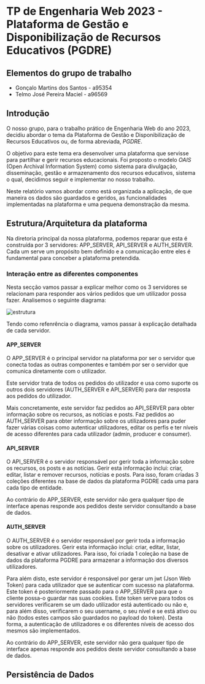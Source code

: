 # TP de Engenharia Web 2023 - Plataforma de Gestão e Disponibilização de Recursos Educativos (PGDRE)

## Elementos do grupo de trabalho
- Gonçalo Martins dos Santos - a95354
- Telmo José Pereira Maciel - a96569

## Introdução
O nosso grupo, para o trabalho prático de Engenharia Web do ano 2023, decidiu
abordar o tema da Plataforma de Gestão e Disponibilização de Recursos Educativos ou, de forma abreviada, *PGDRE*.

O objetivo para este tema era desenvolver uma plataforma que servisse para partilhar e gerir recursos educacionais. Foi proposto o modelo *OAIS*
(Open Archival Information System) como sistema para divulgação, disseminação, gestão e armazenamento dos recursos educativos, sistema o qual, decidimos seguir e implementar no nosso trabalho.

Neste relatório vamos abordar como está organizada a aplicação, de que maneira os
dados são guardados e geridos, as funcionalidades implementadas na plataforma e uma
pequena demonstração da mesma.

## Estrutura/Arquitetura da plataforma
Na diretoria principal da nossa plataforma, podemos reparar que esta é construída
por 3 servidores: APP_SERVER, API_SERVER e AUTH_SERVER. Cada um serve um propósito bem definido e a comunicação entre eles é fundamental para conceber a plataforma
pretendida.

### Interação entre as diferentes componentes
Nesta secção vamos passar a explicar melhor como os 3 servidores se relacionam
para responder aos vários pedidos que um utilizador possa fazer. Analisemos o seguinte diagrama:

![estrutura](https://github.com/goncalosantos3/ENGWEB2023-Projeto/assets/73351929/14d9aca5-1ec0-4fda-9922-82161ce4fc0c)

Tendo como refenrência o diagrama, vamos passar à explicação detalhada de cada servidor.

#### APP_SERVER
O APP_SERVER é o principal servidor na plataforma por ser o servidor que
conecta todas as outras componentes e também por ser o servidor que comunica diretamente com o utilizador.

Este servidor trata de todos os pedidos do utilizador e usa como suporte os outros dois servidores (AUTH_SERVER e API_SERVER) para dar resposta aos pedidos do utilizador.

Mais concretamente, este servidor faz pedidos ao API_SERVER para obter informação sobre os recursos, as notícias e posts. Faz pedidos ao AUTH_SERVER para obter informação sobre os utilizadores para puder fazer várias coisas como autenticar utilizadores, editar os perfis e ter níveis de acesso diferentes para cada utilizador (admin, producer e consumer).

#### API_SERVER
O API_SERVER é o servidor responsável por gerir toda a informação sobre os
recursos, os posts e as notícias. Gerir esta informação inclui: criar, editar, listar e remover recursos, notícias e posts. Para isso, foram criadas 3 coleções diferentes na base de dados da plataforma PGDRE cada uma para cada tipo de entidade.

Ao contrário do APP_SERVER, este servidor não gera qualquer tipo de interface
apenas responde aos pedidos deste servidor consultando a base de dados.

#### AUTH_SERVER
O AUTH_SERVER é o servidor responsável por gerir toda a informação sobre os
utilizadores. Gerir esta informação inclui: criar, editar, listar, desativar e ativar utilizadores. Para isso, foi criada 1 coleção na base de dados da plataforma PGDRE para armazenar a informação dos diversos utilizadores.

Para além disto, este servidor é responsável por gerar um jwt (Json Web Token)
para cada utilizador que se autenticar com sucesso na plataforma. Este token é posteriormente passado para o APP_SERVER para que o cliente possa-o guardar nas suas cookies. Este token serve para todos os servidores verificarem se um dado utilizador está autenticado ou não e, para além disso, verificarem o seu username, o seu nível e se está ativo ou não (todos estes campos são guardados no payload do token). Desta forma, a autenticação de utilizadores e os diferentes níveis de acesso dos mesmos são implementados.

Ao contrário do APP_SERVER, este servidor não gera qualquer tipo de interface
apenas responde aos pedidos deste servidor consultando a base de dados.

## Persistência de Dados
